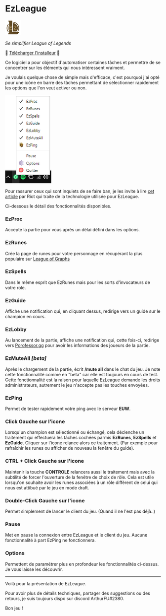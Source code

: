 # EzLeague

![alt text](https://github.com/ArthurSaurel/EzLeague/blob/master/ressources/newmain.png)

*Se simplifier League of Legends*

&#x1F536; [Télécharger l'installeur](https://github.com/ArthurSaurel/EzLeague/releases/tag/v3.2) &#x1F536;

Ce logiciel a pour objectif d'automatiser certaines tâches et permettre de se concentrer sur les éléments qui nous intéressent vraiment. 

Je voulais quelque chose de simple mais d'efficace, c'est pourquoi j'ai opté pour une icône en barre des tâches permettant de sélectionner rapidement les options que l'on veut activer ou non.

![alt text](https://github.com/ArthurSaurel/EzLeague/blob/master/img/ezleague_menu.PNG)

Pour rassurer ceux qui sont inquiets de se faire ban, je les invite à lire [cet article](https://developer.riotgames.com/league-client-apis.html) par Riot qui traite de la technologie utilisée pour EzLeague. 

Ci-dessous le détail des fonctionnalités disponibles. 

### EzProc 
Accepte la partie pour vous après un délai défini dans les options.

### EzRunes
Crée la page de runes pour votre personnage en récupérant la plus populaire sur [League of Graphs](https://www.leagueofgraphs.com/fr/)

### EzSpells 
Dans le même esprit que EzRunes mais pour les sorts d'invocateurs de votre role. 

### EzGuide
Affiche une notification qui, en cliquant dessus, redirige vers un guide sur le champion en cours.

### EzLobby
Au lancement de la partie, affiche une notification qui, cette fois-ci, redirige vers [Porofessor.gg](https://porofessor.gg/) pour avoir les informations des joueurs de la partie.

### EzMuteAll  *[beta]*
Après le chargement de la partie, écrit **/mute all** dans le chat du jeu. Je note cette fonctionnalité comme en "beta" car elle est toujours en cours de test. Cette fonctionnalité est la raison pour laquelle EzLeague demande les droits administrateurs, autrement le jeu n'accepte pas les touches envoyées. 

### EzPing
Permet de tester rapidement votre ping avec le serveur **EUW**.

### Click Gauche sur l'icone
Lorsqu'un champion est sélectionné ou échangé, cela déclenche un traitement qui effectuera les tâches cochées parmis **EzRunes**, **EzSpells** et **EzGuide**. Cliquer sur l'icone relance alors ce traitement. (Par exemple pour rafraîchir les runes ou afficher de nouveau la fenêtre du guide). 

### CTRL + Click Gauche sur l'icone
Maintenir la touche **CONTROLE** relancera aussi le traitement mais avec la subtilité de forcer l'ouverture de la fenêtre de choix de rôle. Cela est utile lorsqu'on souhaite avoir les runes associées à un rôle différent de celui qui nous est attibué par le jeu en mode draft.

### Double-Click Gauche sur l'icone
Permet simplement de lancer le client du jeu. (Quand il ne l'est pas déjà..)

### Pause
Met en pause la connexion entre EzLeague et le client du jeu. Aucune fonctionnalité à part EzPing ne fonctionnera.

### Options
Permettent de paramétrer plus en profondeur les fonctionnalités ci-dessus. Je vous laisse les découvrir.

----

Voilà pour la présentation de EzLeague.

Pour avoir plus de détails techniques, partager des suggestions ou des retours, je suis toujours dispo sur discord ArthurFU#2380.


Bon jeu !







